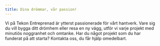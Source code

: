 ```yaml
---
title: Dina drömmar, vår passion!
---
```


Vi på Tekon Entreprenad är ytterst passionerade för vårt hantverk. Vare sig du vill bygga ditt drömhem eller resa en ny vägg, utför vi varje projekt med minutiös noggranhet och omtanke. Har du något projekt som du har funderat på att starta? Kontakta oss, du får hjälp omedelbart.

